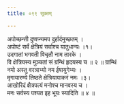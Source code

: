 ```yaml
---
title: ०९९ सूक्तम्

---
```

अपोच्छन्ती दुष्वप्न्यमप दुर्हार्दमुच्छतम् ।  
अपोष्टं सर्वं क्षेत्रियं सर्वाश्च यातुधान्यः ।१।  
उदगातां भगवती विचृतौ नाम तारके ।  
वि क्षेत्रियस्य मुञ्चतां सं ग्रन्थिं हृदयस्य च ॥ २ ॥ ग्राम्थिं  
नमो अस्तु वरत्राभ्यो नम ईषायुगेभ्यः ।  
मृगायारण्ये तिष्ठते क्षेत्रियायाकरं नमः ।३।  
आखोरिदं क्षैत्रपत्यं मनोश्च मानवस्य च ।  
मनः सर्वस्य पश्यत इह भूयः स्यादिति ॥ ४ ॥  
